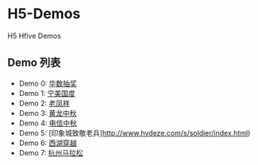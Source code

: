 # H5-Demos
H5 Hfive Demos

## Demo 列表
* Demo 0: [华数抽奖](http://www.hydeze.com/s/huashu/index.html)
* Demo 1: [宁美国度](http://www.hydeze.com/s/ningmei/index.html)
* Demo 2: [老凤祥](http://www.hydeze.com/s/phoenix/index.html)
* Demo 3: [黄龙中秋](http://www.hydeze.com/s/mid_autumn/index.html)
* Demo 4: [电信中秋](http://www.hydeze.com/s/mid_autumn2/index.html)
* Demo 5: [印象城致敬老兵]http://www.hydeze.com/s/soldier/index.html)
* Demo 6: [西湖穿越](http://www.hydeze.com/s/cross/index.html)
* Demo 7: [杭州马拉松](http://www.hydeze.com/s/marathon/index.html)

